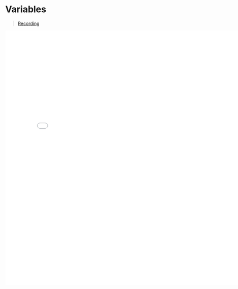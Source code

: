 # Variables


> [Recording](https://gauchocast.hosted.panopto.com/Panopto/Pages/Viewer.aspx?id=f3bd10c2-bf78-4748-985d-b336011bb3b1)


<embed src="./Lecture 4 - Variables.pdf" width="800" height="800" 
 type="application/pdf">